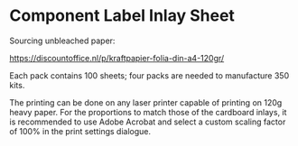 # Component Label Inlay Sheet

Sourcing unbleached paper:

https://discountoffice.nl/p/kraftpapier-folia-din-a4-120gr/

Each pack contains 100 sheets; four packs are needed to manufacture 350 kits.

The printing can be done on any laser printer capable of printing on 120g heavy paper. For the proportions to match those of the cardboard inlays, it is recommended to use Adobe Acrobat and select a custom scaling factor of 100% in the print settings dialogue.



